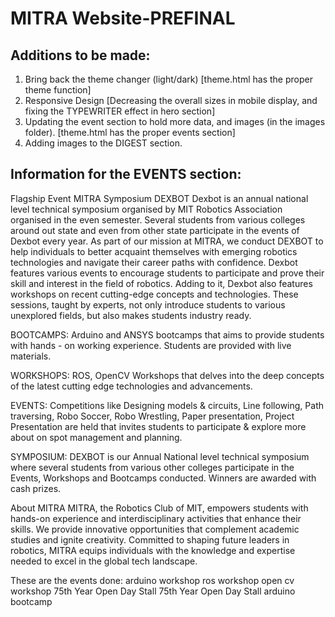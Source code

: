 # MITRA Website-PREFINAL

## Additions to be made:
1. Bring back the theme changer (light/dark) [theme.html has the proper theme function]
2. Responsive Design [Decreasing the overall sizes in mobile display, and fixing the TYPEWRITER effect in hero section]
3. Updating the event section to hold more data, and images (in the images folder). [theme.html has the proper events section]
4. Adding images to the DIGEST section.

## Information for the EVENTS section:

Flagship Event 
MITRA Symposium 
DEXBOT 
Dexbot is an annual national level technical symposium organised by MIT Robotics 
Association organised in the even semester. Several students from various 
colleges around out state and even from other state participate in the events of 
Dexbot every year. 
As part of our mission at MITRA, we conduct DEXBOT to help individuals to 
better acquaint themselves with emerging robotics technologies and navigate 
their career paths with confidence. Dexbot features various events to encourage 
students to participate and prove their skill and interest in the field of robotics. 
Adding to it, Dexbot also features workshops on recent cutting-edge concepts 
and technologies. These sessions, taught by experts, not only introduce students 
to various unexplored fields, but also makes students industry ready.

BOOTCAMPS:
Arduino and ANSYS bootcamps that aims to provide students with hands - on working experience. Students are provided with live materials.

WORKSHOPS:
ROS, OpenCV Workshops that delves into the deep concepts of the latest cutting edge technologies and advancements.

EVENTS:
Competitions like Designing models & circuits, Line following, Path traversing, Robo Soccer, Robo Wrestling, Paper presentation, Project Presentation are held that invites students to participate & explore more about on spot management and planning.

SYMPOSIUM:
DEXBOT is our Annual National level technical symposium where several students from various other colleges participate in the Events, Workshops and Bootcamps conducted. Winners are awarded with cash prizes.

About MITRA 
MITRA, the Robotics Club of MIT, empowers students with hands-on experience and interdisciplinary activities that enhance their skills. We provide innovative opportunities that complement academic studies and ignite creativity. Committed to shaping future leaders in robotics, MITRA equips individuals with the knowledge and expertise needed to excel in the global tech landscape.

These are the events done:
arduino workshop
ros workshop
open cv workshop
75th Year Open Day Stall
75th Year Open Day Stall
arduino bootcamp